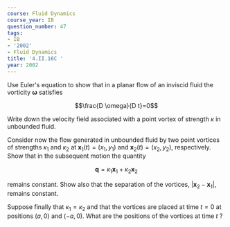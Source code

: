 ```yaml
---
course: Fluid Dynamics
course_year: IB
question_number: 47
tags:
- IB
- '2002'
- Fluid Dynamics
title: '4.II.16C '
year: 2002
---
```



Use Euler's equation to show that in a planar flow of an inviscid fluid the vorticity $\boldsymbol{\omega}$ satisfies

$$\frac{D \omega}{D t}=0$$

Write down the velocity field associated with a point vortex of strength $\kappa$ in unbounded fluid.

Consider now the flow generated in unbounded fluid by two point vortices of strengths $\kappa_{1}$ and $\kappa_{2}$ at $\mathbf{x}_{1}(t)=\left(x_{1}, y_{1}\right)$ and $\mathbf{x}_{2}(t)=\left(x_{2}, y_{2}\right)$, respectively. Show that in the subsequent motion the quantity

$$\mathbf{q}=\kappa_{1} \mathbf{x}_{1}+\kappa_{2} \mathbf{x}_{2}$$

remains constant. Show also that the separation of the vortices, $\left|\mathbf{x}_{2}-\mathbf{x}_{1}\right|$, remains constant.

Suppose finally that $\kappa_{1}=\kappa_{2}$ and that the vortices are placed at time $t=0$ at positions $(a, 0)$ and $(-a, 0)$. What are the positions of the vortices at time $t$ ?